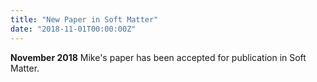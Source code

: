 ```yaml
---
title: "New Paper in Soft Matter"
date: "2018-11-01T00:00:00Z"
---
```

**November 2018** Mike's paper has been accepted for publication in Soft Matter.